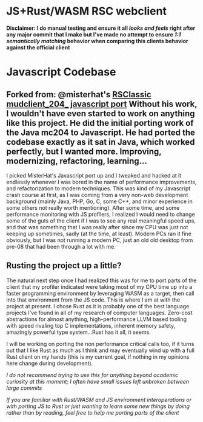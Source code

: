 JS+Rust/WASM RSC webclient
================
**Disclaimer: I do manual testing and ensure it all _looks and feels_ right after any major commit that I make but I've made no attempt to ensure _1:1 semantically matching_ behavior when comparing this clients behavior against the official client**

Javascript Codebase
===================
Forked from: @misterhat's [**RSClassic mudclient_204_** javascript port](https://github.com/2003scape/rsc-client)
**Without his work, I wouldn't have even started to work on anything like this project.**
He did the initial porting work of the Java mc204 to Javascript.  He had ported the codebase exactly as it sat in Java, which worked perfectly, but I wanted more.
Improving, modernizing, refactoring, learning...
------------------------------------------------
I picked MisterHat's Javascript port up and I tweaked and hacked at it endlessly whenever I was bored in the name of performance improvements, and refactorization to modern techniques.
This was kind of my Javascript crash course at first, as I was coming from a very non-web development background (mainly Java, PHP, Go, C, some C++, and minor experience in some others not really worth mentioning).
After some time, and some performance monitoring with JS profilers, I realized I would need to change some of the guts of the client if I was to see any real meaningful speed ups, and that was something that I was really after since my CPU was just not keeping up sometimes, sadly (at the time, at least).  Modern PCs ran it fine obviously, but I was not running a modern PC, just an old old desktop from pre-08 that had been through a lot with me.

## Rusting the project up a little?
The natural next step once I had realized this was for me to port parts of the client that my profiler indicated were taking most of my CPU time up into a faster programming environment by leveraging WASM as a target, then call into that environment from the JS code.
This is where I am at with the project at present.
I chose Rust as it is probably one of the best language projects I've found in all of my research of computer languages.  Zero-cost abstractions for almost anything, high-performance LLVM based tooling with speed rivaling top C implementations, inherent memory safety, amazingly powerful type system...Rust has it all, it seems.

I will be working on porting the non performance critical calls too, if it turns out that I like Rust as much as I think and may eventually wind up with a full Rust client on my hands (this is my current goal, if nothing in my opinions here change during development).

*I do _not_ recommend trying to use this for anything beyond academic curiosity _at this moment_; I often have small issues left unbroken between large commits*

_If you are familiar with Rust/WASM and JS environment interoperations or with porting JS to Rust or just wanting to learn some new things by doing rather than by reading, feel free to help me porting parts of the client_
